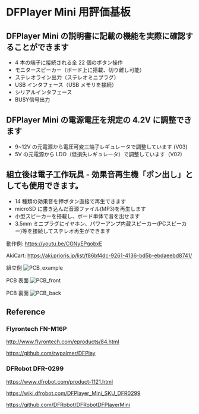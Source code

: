 # DFPlayer Mini 用評価基板

## DFPlayer Mini の説明書に記載の機能を実際に確認することができます
-	4 本の端子に接続される全 22 個のボタン操作
-	モニタースピーカー（ボード上に搭載、切り離し可能）
-	ステレオライン出力（ステレオミニプラグ）
-	USB インタフェース（USB メモリを接続）
-	シリアルインタフェース
-	BUSY信号出力

## DFPlayer Mini の電源電圧を規定の 4.2V に調整できます

- 9~12V  の元電源から電圧可変三端子レギュレータで調整しています (V03)
- 5V の元電源から LDO（低損失レギュレータ）で調整しています（V02)

## 組立後は電子工作玩具 - 効果音再生機「ポン出し」としても使用できます。

-	14 種類の効果音を押ボタン直接で再生できます
-	microSD に書き込んだ音源ファイル(MP3)を再生します
-	小型スピーカーを搭載し、ボード単体で音を出せます
-	3.5mm ミニプラグにイヤホン、パワーアンプ内蔵スピーカー(PCスピーカー)等を接続してステレオ再生ができます

動作例: 
https://youtu.be/CGNyEPgobxE

AkiCart:
https://aki.prioris.jp/list/f86bf4dc-9261-4136-bd5b-ebdaeebd8741/

組立例
![PCB_example](https://github.com/botanicfields/BF-011/blob/master/V03/PCB_example.JPG)

PCB 表面
![PCB_front](https://github.com/botanicfields/BF-011/blob/master/V03/PCB_front.JPG)

PCB 裏面
![PCB_back](https://github.com/botanicfields/BF-011/blob/master/V03/PCB_back.JPG)

## Reference

### Flyrontech FN-M16P

http://www.flyrontech.com/eproducts/84.html

https://github.com/rwpalmer/DFPlay

### DFRobot DFR-0299

https://www.dfrobot.com/product-1121.html

https://wiki.dfrobot.com/DFPlayer_Mini_SKU_DFR0299

https://github.com/DFRobot/DFRobotDFPlayerMini
